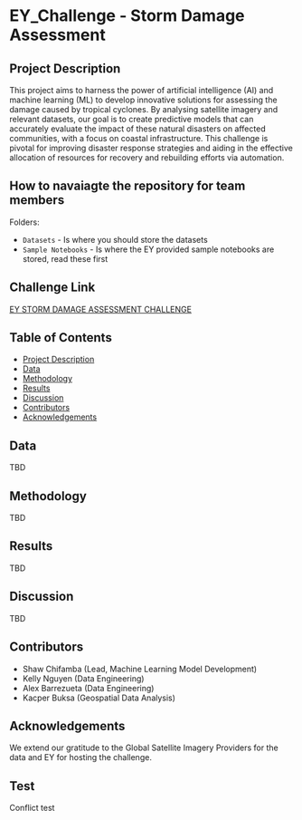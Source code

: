 # EY_Challenge - Storm Damage Assessment

## Project Description

This project aims to harness the power of artificial intelligence (AI) and machine learning (ML) to develop innovative solutions for assessing the damage caused by tropical cyclones. By analysing satellite imagery and relevant datasets, our goal is to create predictive models that can accurately evaluate the impact of these natural disasters on affected communities, with a focus on coastal infrastructure. This challenge is pivotal for improving disaster response strategies and aiding in the effective allocation of resources for recovery and rebuilding efforts via automation.

## How to navaiagte the repository for team members

Folders:

- `Datasets` - Is where you should store the datasets
- `Sample Notebooks` - Is where the EY provided sample notebooks are stored, read these first

## Challenge Link

[EY STORM DAMAGE ASSESSMENT CHALLENGE](https://challenge.ey.com/challenges/tropical-cyclone-damage-assessment-lrrno2xm)

## Table of Contents

- [Project Description](#project-description)
- [Data](#data)
- [Methodology](#methodology)
- [Results](#results)
- [Discussion](#discussion)
- [Contributors](#contributors)
- [Acknowledgements](#acknowledgements)

## Data

TBD

## Methodology

TBD

## Results

TBD

## Discussion

TBD

## Contributors

- Shaw Chifamba (Lead, Machine Learning Model Development)
- Kelly Nguyen (Data Engineering)
- Alex Barrezueta (Data Engineering)
- Kacper Buksa (Geospatial Data Analysis)

## Acknowledgements

We extend our gratitude to the Global Satellite Imagery Providers for the data and EY for hosting the challenge.

## Test

Conflict test
